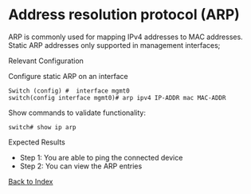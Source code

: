 # Address resolution protocol (ARP) 

ARP is commonly used for mapping IPv4 addresses to MAC addresses. Static ARP addresses only supported in management interfaces;

Relevant Configuration 

Configure static ARP on an interface 

```
Switch (config) #  interface mgmt0
switch(config interface mgmt0)# arp ipv4 IP-ADDR mac MAC-ADDR
```

Show commands to validate functionality:  

```
switch# show ip arp
```

Expected Results 

* Step 1: You are able to ping the connected device 
* Step 2: You can view the ARP entries 

[Back to Index](./index.md)

